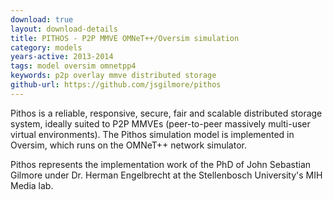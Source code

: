 ```yaml
---
download: true
layout: download-details
title: PITHOS - P2P MMVE OMNeT++/Oversim simulation
category: models
years-active: 2013-2014
tags: model oversim omnetpp4
keywords: p2p overlay mmve distributed storage
github-url: https://github.com/jsgilmore/pithos
---
```


Pithos is a reliable, responsive, secure, fair and scalable distributed storage
system, ideally suited to P2P MMVEs (peer-to-peer massively multi-user virtual
environments). The Pithos simulation model is implemented in Oversim, which runs
on the OMNeT++ network simulator.

Pithos represents the implementation work of the PhD of John Sebastian Gilmore
under Dr. Herman Engelbrecht at the Stellenbosch University's MIH Media lab.
